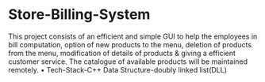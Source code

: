 # Store-Billing-System

 This project consists of an efficient and simple GUI to help the employees in bill computation, option 
 of new products to the menu, deletion of products from the menu, modification of details of products &
 giving a efficient customer service. The catalogue of available products will be maintained remotely.
• Tech-Stack-C++
  Data Structure-doubly linked list(DLL)
